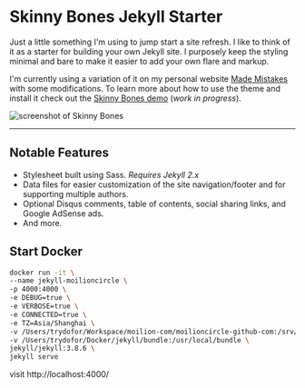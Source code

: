 # Skinny Bones Jekyll Starter

Just a little something I'm using to jump start a site refresh. I like to think of it as a starter for building your own Jekyll site. I purposely keep the styling minimal and bare to make it easier to add your own flare and markup.

I'm currently using a variation of it on my personal website [Made Mistakes](http://mademistakes.com) with some modifications. To learn more about how to use the theme and install it check out the [Skinny Bones demo](http://mmistakes.github.io/skinny-bones-jekyll/) (*work in progress*).

![screenshot of Skinny Bones](http://mmistakes.github.io/skinny-bones-jekyll/images/skinny-bones-theme-feature.jpg)

---

## Notable Features

* Stylesheet built using Sass. *Requires Jekyll 2.x*
* Data files for easier customization of the site navigation/footer and for supporting multiple authors.
* Optional Disqus comments, table of contents, social sharing links, and Google AdSense ads.
* And more.

## Start Docker

```bash
docker run -it \
--name jekyll-moilioncircle \
-p 4000:4000 \
-e DEBUG=true \
-e VERBOSE=true \
-e CONNECTED=true \
-e TZ=Asia/Shanghai \
-v /Users/trydofor/Workspace/moilion-com/moilioncircle-github-com:/srv/jekyll \
-v /Users/trydofor/Docker/jekyll/bundle:/usr/local/bundle \
jekyll/jekyll:3.8.6 \
jekyll serve
```

visit http://localhost:4000/